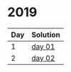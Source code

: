 # 2019


| Day | Solution |
| --- | --- |
| 1 | [day 01](/2019/day_01/src/main.rs) |
| 2 | [day 02](/2019/day_02/src/main.rs) |